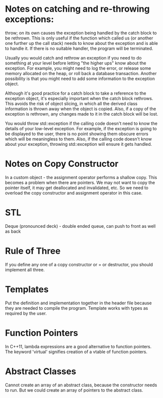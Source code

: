# Notes on catching and re-throwing exceptions:

throw; on its own causes the exception being handled by the catch block to be rethrown.
This is only useful if the function which called us (or another one further up the call stack)
needs to know about the exception and is able to handle it. If there is no suitable handler, the program will be terminated.

Usually you would catch and rethrow an exception if you need to do something at your level before letting "the higher ups"
know about the exception. For example, you might need to log the error, or release some memory allocated on the heap,
or roll back a database transaction. Another possibility is that you might need to add some information to the exception object.

Although it's good practice for a catch block to take a reference to the exception object, it's especially important
when the catch block rethrows. This avoids the risk of object slicing, in which all the derived class information
is thrown away when the object is copied. Also, if a copy of the exception is rethrown, any changes made to it in the
catch block will be lost.

You would throw std::exception if the calling code doesn't need to know the details of your low-level exception.
For example, if the exception is going to be displayed to the user, there is no point showing them obscure errors
which will be meaningless to them. Also, if the calling code doesn't know about your exception, throwing std::exception
will ensure it gets handled.

# Notes on Copy Constructor

In a custom object - the assignment operator performs a shallow copy. This becomes a problem when there are pointers.
We may not want to copy the pointer itself, it may get deallocated and invalidated, etc.
So we need to overload the copy constructor and assignment operator in this case.

# STL

Deque (pronounced deck) - double ended queue, can push to front as well as back

# Rule of Three

If you define any one of a copy constructor or = or destructor, you should implement all three.

# Templates

Put the definition and implementation together in the header file because they are needed to compile the program.
Template works with types as required by the user.

# Function Pointers

In C++11, lambda expressions are a good alternative to function pointers.
The keyword 'virtual' signifies creation of a vtable of function pointers.

# Abstract Classes 

Cannot create an array of an abstract class, because the constructor needs to run.
But we could create an array of pointers to the abstract class.